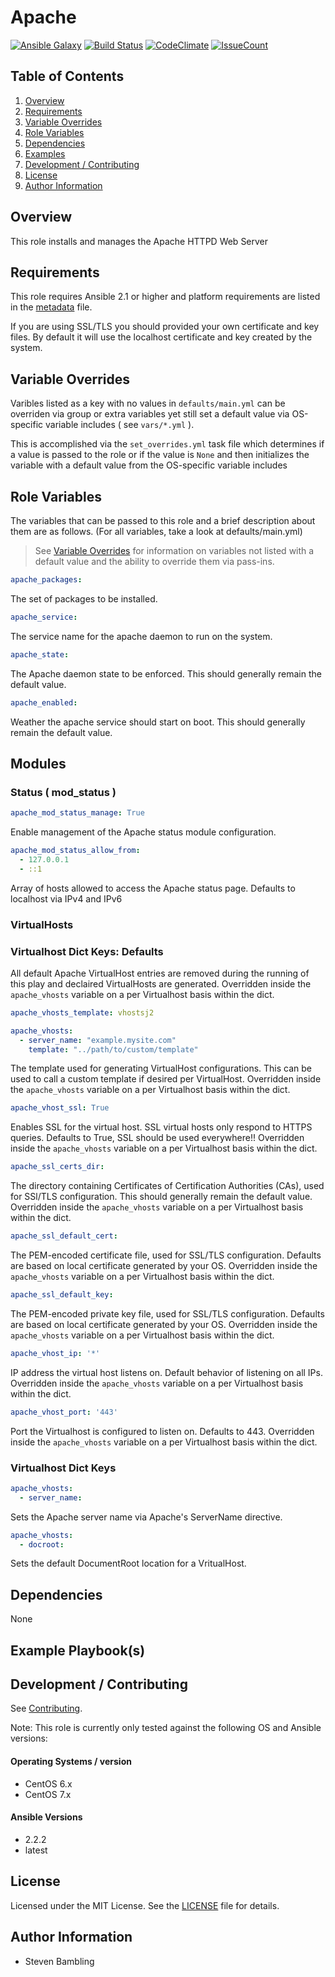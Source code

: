 Apache 
===
[![Ansible Galaxy](https://img.shields.io/badge/ansible--galaxy-smbambling.apache-blue.svg)](https://galaxy.ansible.com/smbambling/apache/)
[![Build Status](https://travis-ci.org/smbambling/ansible-role-apache.svg?branch=master)](https://travis-ci.org/smbambling/ansible-role-apache)
[![CodeClimate](https://codeclimate.com/github/smbambling/ansible-role-apache/badges/gpa.svg)](https://codeclimate.com/github/smbambling/ansible-role-apache)
[![IssueCount](https://codeclimate.com/github/smbambling/ansible-role-apache/badges/issue_count.svg)](https://codeclimate.com/github/smbambling/ansible-role-apache)

Table of Contents
-----------------
1. [Overview](#overview)
1. [Requirements](#requirements)
1. [Variable Overrides](#variable-overrides)
1. [Role Variables](#role-variables)
1. [Dependencies](#dependencies)
1. [Examples](#example-playbooks)
1. [Development / Contributing](#development--contributing)
1. [License](#license)
1. [Author Information](#author-information)

Overview
--------
This role installs and manages the Apache HTTPD Web Server

Requirements
------------
This role requires Ansible 2.1 or higher and platform requirements are listed in the [metadata](meta/main.yml) file.

If you are using SSL/TLS you should provided your own certificate and key files.  By default it will use the localhost certificate and key created by the system.

Variable Overrides
------------------

Varibles listed as a key with no values in `defaults/main.yml` can be overriden via group or extra variables yet still set a default value via OS-specific variable includes ( see `vars/*.yml` ).

This is accomplished via the `set_overrides.yml` task file which determines if a value is passed to the role or if the value is `None` and then initializes the variable with a default value from the OS-specific variable includes

Role Variables
--------------
The variables that can be passed to this role and a brief description about them are as follows. (For all variables, take a look at defaults/main.yml)

> See [Variable Overrides](#variable-overrides) for information on variables not listed with a default value and the ability to override them via pass-ins.

```yaml
apache_packages:
```
The set of packages to be installed. 

```yaml
apache_service:
```
The service name for the apache daemon to run on the system.

```yaml
apache_state:
```
The Apache daemon state to be enforced. This should generally remain the default value.

```yaml
apache_enabled:
```
Weather the apache service should start on boot. This should generally remain the default value.

## Modules

### Status ( mod_status )

```yaml
apache_mod_status_manage: True
```
Enable management of the Apache status module configuration.

```yaml
apache_mod_status_allow_from:
  - 127.0.0.1
  - ::1
```
Array of hosts allowed to access the Apache status page.  Defaults to localhost via IPv4 and IPv6

### VirtualHosts

### Virtualhost Dict Keys: Defaults

All default Apache VirtualHost entries are removed during the running of this play and declaired VirtualHosts are generated. Overridden inside the `apache_vhosts` variable on a per Virtualhost basis within the dict.

```yaml
apache_vhosts_template: vhostsj2
```
```yaml
apache_vhosts:
  - server_name: "example.mysite.com"
    template: "../path/to/custom/template"
```
The template used for generating VirtualHost configurations. This can be used to call a custom template if desired per VirtualHost. Overridden inside the `apache_vhosts` variable on a per Virtualhost basis within the dict.

 ```yaml
 apache_vhost_ssl: True
 ```
Enables SSL for the virtual host. SSL virtual hosts only respond to HTTPS queries.  Defaults to True, SSL should be used everywhere!! Overridden inside the `apache_vhosts` variable on a per Virtualhost basis within the dict.

```yaml
apache_ssl_certs_dir:
```
The directory containing Certificates of Certification Authorities (CAs), used for SSl/TLS configuration. This should generally remain the default value. Overridden inside the `apache_vhosts` variable on a per Virtualhost basis within the dict.

```yaml
apache_ssl_default_cert:
```
The PEM-encoded certificate file, used for SSL/TLS configuration. Defaults are based on local certificate generated by your OS. Overridden inside the `apache_vhosts` variable on a per Virtualhost basis within the dict.

```yaml
apache_ssl_default_key:
```
The PEM-encoded private key file, used for SSL/TLS configuration. Defaults are based on local certificate generated by your OS. Overridden inside the `apache_vhosts` variable on a per Virtualhost basis within the dict.

```yaml
apache_vhost_ip: '*'
```
IP address the virtual host listens on.  Default behavior of listening on all IPs. Overridden inside the `apache_vhosts` variable on a per Virtualhost basis within the dict.

```yaml
apache_vhost_port: '443'
```
Port the Virtualhost is configured to listen on.  Defaults to 443. Overridden inside the `apache_vhosts` variable on a per Virtualhost basis within the dict.

### Virtualhost Dict Keys

```yaml
apache_vhosts:
  - server_name: 
```
Sets the Apache server name via Apache's ServerName directive.

```yaml
apache_vhosts:
  - docroot:
```
Sets the default DocumentRoot location for a VritualHost.

Dependencies
------------
None

Example Playbook(s)
-------------------

Development / Contributing
--------------------------
See [Contributing](.github/CONTRIBUTING.md).

Note: This role is currently only tested against the following OS and Ansible versions:

#### Operating Systems / version
- CentOS 6.x
- CentOS 7.x

#### Ansible Versions
- 2.2.2
- latest

License
-------
Licensed under the MIT License. See the [LICENSE](./LICENSE) file for details.

Author Information
------------------
- Steven Bambling
